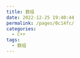 ```yaml
---
title: 数组
date: 2022-12-25 19:40:44
permalink: /pages/0c14fc/
categories:
  - C++
tags:
  - 数组
---
```




<!-- more -->